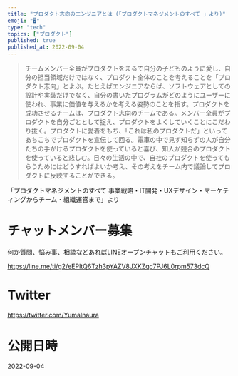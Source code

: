 ```yaml
---
title: "プロダクト志向のエンジニアとは (「プロダクトマネジメントのすべて 」より)"
emoji: "🖥"
type: "tech"
topics: ["プロダクト"]
published: true
published_at: 2022-09-04
---
```


>チームメンバー全員がプロダクトをまるで自分の子どものように愛し、自分の担当領域だけではなく、プロダクト全体のことを考えることを「プロダクト志向」とよぶ。たとえばエンジニアならば、ソフトウェアとしての設計や実装だけでなく、自分の書いたプログラムがどのようにユーザーに使われ、事業に価値を与えるかを考える姿勢のことを指す。プロダクトを成功させるチームは、プロダクト志向のチームである。メンバー全員がプロダクトを自分ごととして捉え、プロダクトをよくしていくことにこだわり抜く。プロダクトに愛着をもち、「これは私のプロダクトだ」といってあちこちでプロダクトを宣伝して回る。電車の中で見ず知らずの人が自分たちの手がけるプロダクトを使っていると喜び、知人が競合のプロダクトを使っていると悲しむ。日々の生活の中で、自社のプロダクトを使ってもらうためにはどうすればよいか考え、その考えをチーム内で議論してプロダクトに反映することができる。

「プロダクトマネジメントのすべて 事業戦略・IT開発・UXデザイン・マーケティングからチーム・組織運営まで」より


# チャットメンバー募集


何か質問、悩み事、相談などあればLINEオープンチャットもご利用ください。

https://line.me/ti/g2/eEPltQ6Tzh3pYAZV8JXKZqc7PJ6L0rpm573dcQ


# Twitter

https://twitter.com/YumaInaura



# 公開日時

2022-09-04
